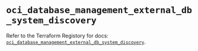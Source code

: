 # `oci_database_management_external_db_system_discovery`

Refer to the Terraform Registory for docs: [`oci_database_management_external_db_system_discovery`](https://registry.terraform.io/providers/oracle/oci/6.18.0/docs/resources/database_management_external_db_system_discovery).
